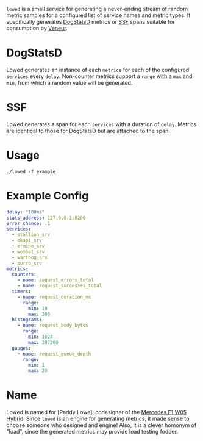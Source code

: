 `lowed` is a small service for generating a never-ending stream of random metric samples for a configured list of service names and metric types. It specifically generates [DogStatsD](http://docs.datadoghq.com/guides/dogstatsd/#datagram-format) metrics or [SSF](https://github.com/gphat/veneur/tree/master/ssf) spans suitable for consumption by [Veneur](https://github.com/stripe/veneur).

# DogStatsD

Lowed generates an instance of each `metrics` for each of the configured `services` every `delay`. Non-counter metrics support a `range` with a `max` and `min`, from which a random value will be generated.

# SSF

Lowed generates a span for each `services` with a duration of `delay`. Metrics are identical to those for DogStatsD but are attached to the span.

# Usage

```
./lowed -f example
```

# Example Config

```yaml
delay: "100ms"
stats_address: 127.0.0.1:8200
error_chance: .1
services:
  - stallion_srv
  - okapi_srv
  - ermine_srv
  - wombat_srv
  - warthog_srv
  - burro_srv
metrics:
  counters:
    - name: request_errors_total
    - name: request_successes_total
  timers:
    - name: request_duration_ms
      range:
        min: 10
        max: 300
  histograms:
    - name: request_body_bytes
      range:
        min: 1024
        max: 307200
  gauges:
    - name: request_queue_depth
      range:
        min: 1
        max: 20
```

# Name

Lowed is named for [Paddy Lowe], codesigner of the [Mercedes F1 W05 Hybrid](https://en.wikipedia.org/wiki/Mercedes_F1_W05_Hybrid). Since `lowed` is an engine for generating metrics, it made sense to choose someone who designed and engine! Also, it is a clever homonym of "load", since the generated metrics may provide load testing fodder.
